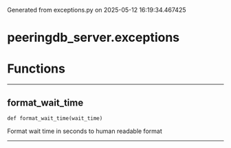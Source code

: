 Generated from exceptions.py on 2025-05-12 16:19:34.467425

# peeringdb_server.exceptions

# Functions
---

## format_wait_time
`def format_wait_time(wait_time)`

Format wait time in seconds to human readable format

---
